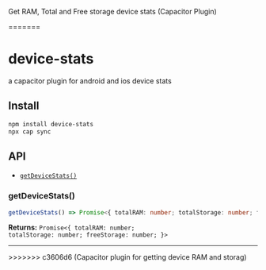 Get RAM, Total and Free storage device stats (Capacitor Plugin)

=======
# device-stats

a capacitor plugin for android and ios device stats

## Install

```bash
npm install device-stats
npx cap sync
```

## API

<docgen-index>

* [`getDeviceStats()`](#getdevicestats)

</docgen-index>

<docgen-api>
<!--Update the source file JSDoc comments and rerun docgen to update the docs below-->

### getDeviceStats()

```typescript
getDeviceStats() => Promise<{ totalRAM: number; totalStorage: number; freeStorage: number; }>
```

**Returns:** <code>Promise&lt;{ totalRAM: number; totalStorage: number; freeStorage: number; }&gt;</code>

--------------------

</docgen-api>
>>>>>>> c3606d6 (Capacitor plugin for getting device RAM and storag)
